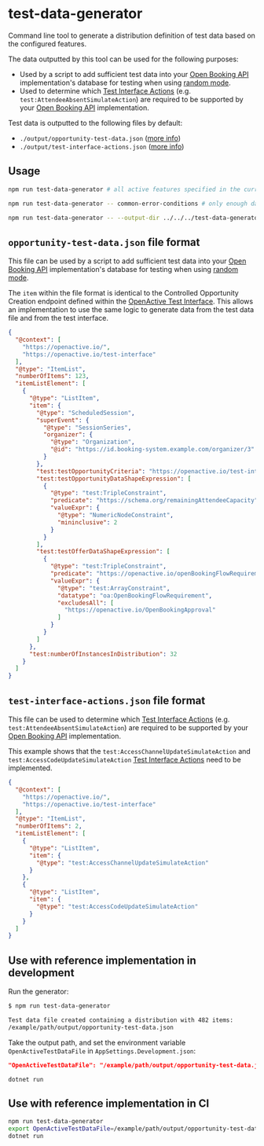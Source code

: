 # test-data-generator

Command line tool to generate a distribution definition of test data based on the configured features.

The data outputted by this tool can be used for the following purposes:

- Used by a script to add sufficient test data into your [Open Booking API](https://openactive.io/open-booking-api/EditorsDraft/) implementation's database for testing when using [random mode](../README.md#userandomopportunities).
- Used to determine which [Test Interface Actions](https://openactive.io/test-interface/#actions-endpoint) (e.g. `test:AttendeeAbsentSimulateAction`) are required to be supported by your [Open Booking API](https://openactive.io/open-booking-api/EditorsDraft/) implementation.

Test data is outputted to the following files by default:

- `./output/opportunity-test-data.json` ([more info](#opportunity-test-datajson-file-format))
- `./output/test-interface-actions.json` ([more info](#test-interface-actionsjson-file-format))

## Usage

```bash
npm run test-data-generator # all active features specified in the current config

npm run test-data-generator -- common-error-conditions # only enough data for the common-error-conditions feature

npm run test-data-generator -- --output-dir ../../../test-data-generator-output # output to ../../../test-data-generator-output
```

## `opportunity-test-data.json` file format

This file can be used by a script to add sufficient test data into your [Open Booking API](https://openactive.io/open-booking-api/EditorsDraft/) implementation's database for testing when using [random mode](../README.md#userandomopportunities).

The `item` within the file format is identical to the Controlled Opportunity Creation endpoint defined within the [OpenActive Test Interface](https://openactive.io/test-interface/). This allows an implementation to use the same logic to generate data from the test data file and from the test interface.

```json
{
  "@context": [
    "https://openactive.io/",
    "https://openactive.io/test-interface"
  ],
  "@type": "ItemList",
  "numberOfItems": 123,
  "itemListElement": [
    {
      "@type": "ListItem",
      "item": {
        "@type": "ScheduledSession",
        "superEvent": {
          "@type": "SessionSeries",
          "organizer": {
            "@type": "Organization",
            "@id": "https://id.booking-system.example.com/organizer/3"
          }
        },
        "test:testOpportunityCriteria": "https://openactive.io/test-interface#TestOpportunityBookable",
        "test:testOpportunityDataShapeExpression": [
          {
            "@type": "test:TripleConstraint",
            "predicate": "https://schema.org/remainingAttendeeCapacity",
            "valueExpr": {
              "@type": "NumericNodeConstraint",
              "mininclusive": 2
            }
          }
        ],
        "test:testOfferDataShapeExpression": [
          {
            "@type": "test:TripleConstraint",
            "predicate": "https://openactive.io/openBookingFlowRequirement",
            "valueExpr": {
              "@type": "test:ArrayConstraint",
              "datatype": "oa:OpenBookingFlowRequirement",
              "excludesAll": [
                "https://openactive.io/OpenBookingApproval"
              ]
            }
          }
        ]
      },
      "test:numberOfInstancesInDistribution": 32
    }
  ]
}
```

## `test-interface-actions.json` file format

This file can be used to determine which [Test Interface Actions](https://openactive.io/test-interface/#actions-endpoint) (e.g. `test:AttendeeAbsentSimulateAction`) are required to be supported by your [Open Booking API](https://openactive.io/open-booking-api/EditorsDraft/) implementation. 

This example shows that the `test:AccessChannelUpdateSimulateAction` and `test:AccessCodeUpdateSimulateAction` [Test Interface Actions](https://openactive.io/test-interface/#actions-endpoint) need to be implemented.

```json
{
  "@context": [
    "https://openactive.io/",
    "https://openactive.io/test-interface"
  ],
  "@type": "ItemList",
  "numberOfItems": 2,
  "itemListElement": [
    {
      "@type": "ListItem",
      "item": {
        "@type": "test:AccessChannelUpdateSimulateAction"
      }
    },
    {
      "@type": "ListItem",
      "item": {
        "@type": "test:AccessCodeUpdateSimulateAction"
      }
    }
  ]
}
```

## Use with reference implementation in development

Run the generator:
```bash
$ npm run test-data-generator

Test data file created containing a distribution with 482 items:
/example/path/output/opportunity-test-data.json
```

Take the output path, and set the environment variable `OpenActiveTestDataFile` in `AppSettings.Development.json`:
```json
"OpenActiveTestDataFile": "/example/path/output/opportunity-test-data.json"
```

```
dotnet run
```

## Use with reference implementation in CI

```bash
npm run test-data-generator
export OpenActiveTestDataFile=/example/path/output/opportunity-test-data.json
dotnet run
```
